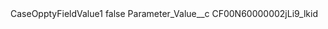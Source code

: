 <?xml version="1.0" encoding="UTF-8"?>
<CustomMetadata xmlns="http://soap.sforce.com/2006/04/metadata" xmlns:xsi="http://www.w3.org/2001/XMLSchema-instance" xmlns:xsd="http://www.w3.org/2001/XMLSchema">
    <label>CaseOpptyFieldValue1</label>
    <protected>false</protected>
    <values>
        <field>Parameter_Value__c</field>
        <value xsi:type="xsd:string">CF00N60000002jLi9_lkid</value>
    </values>
</CustomMetadata>
